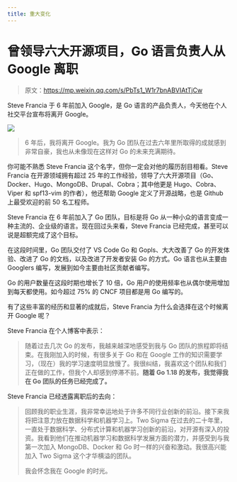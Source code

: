 ```yaml
---
title: 重大变化
---
```


# 曾领导六大开源项目，Go 语言负责人从 Google 离职

> 原文：<https://mp.weixin.qq.com/s/PbTs1_W1r7bnABVIAtTjCw>

Steve Francia 于 6 年前加入 Google，是 Go 语言的产品负责人，今天他在个人社交平台宣布将离开 Google。

![](https://notes-learning.oss-cn-beijing.aliyuncs.com/fd5b6f4f-d29a-4323-82ba-b1c300c36932/640)

> 6 年后，我将离开 Google。我为 Go 团队在过去六年里所取得的成就感到非常自豪，我也从未像现在这样对 Go 的未来充满期待。

你可能不熟悉 Steve Francia 这个名字，但你一定会对他的履历刮目相看。Steve Francia 在开源领域拥有超过 25 年的工作经验，领导了六大开源项目（Go、Docker、Hugo、MongoDB、Drupal、Cobra；其中他更是 Hugo、Cobra、Viper 和 spf13-vim 的作者），他还帮助 Google 定义了开源战略，也是 Github 上最受欢迎的前 50 名工程师。

Steve Francia 在 6 年前加入了 Go 团队，目标是将 Go 从一种小众的语言变成一种主流的、企业级的语言。现在回过头来看，Steve Francia 已经完成，甚至可以说是超额完成了这个目标。

在这段时间里，Go 团队交付了 VS Code Go 和 Gopls、大大改善了 Go 的开发体验、改进了 Go 的文档，以及改进了开发者安装 Go 的方式。Go 语言也从主要由 Googlers 编写，发展到如今主要由社区贡献者编写。

Go 的用户数量在这段时期也增长了 10 倍，Go 用户的使用频率也从偶尔使用增加到每天都使用。如今超过 75% 的 CNCF 项目都是用 Go 编写的。

有了这些丰富的经历和显著的成就后，Steve Francia 为什么会选择在这个时候离开 Google 呢？

Steve Francia 在个人博客中表示：

> 随着过去几次 Go 的发布，我越来越深地感受到我与 Go 团队的旅程即将结束。在我刚加入的时候，有很多关于 Go 和在 Google 工作的知识需要学习，（现在）我的学习速度明显放慢了。我很纠结，我喜欢这个团队和我们正在做的工作，但我个人却感到停滞不前。**随着 Go 1.18 的发布，我觉得我在 Go 团队的任务已经完成了。**

Steve Francia 已经透露离职后的去向：

> 回顾我的职业生涯，我非常幸运地处于许多不同行业创新的前沿。接下来我将把注意力放在数据科学和机器学习上。Two Sigma 在过去的二十年里，一直处于数据科学、分布式计算和机器学习创新的前沿，对开源有深入的投资。我看到他们在推动机器学习和数据科学发展方面的潜力，并感受到与我第一次加入 MongoDB、Docker 和 Go 时一样的兴奋和激动。我很高兴能加入 Two Sigma 这个才华横溢的团队。
>
> 我会怀念我在 Google 的时光。
